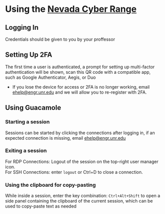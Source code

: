 # Using the [Nevada Cyber Range](https://ncr.cse.unr.edu)

## Logging In
Credentials should be given to you by your proffessor

## Setting Up 2FA
The first time a user is authenticated, a prompt for setting up multi-factor authentication will be shown, scan this QR code with a compatible app, such as Google Authenticator, Aegis, or Duo
 - If you lose the device for access or 2FA is no longer working, email ehelp@engr.unr.edu and we will allow you to re-register with 2FA.

## Using Guacamole
### Starting a session
Sessions can be started by clicking the connections after logging in, if an expected connection is missing, email ehelp@engr.unr.edu

### Exiting a session
For RDP Connections: Logout of the session on the top-right user manager icon. \
For SSH Connections: enter ```logout``` or Ctrl+D to close a connection.

### Using the clipboard for copy-pasting
While inside a session, enter the key combination: ```Ctrl+Alt+Shift``` to open a side panel containing the clipboard of the current session, which can be used to copy-paste text as needed

